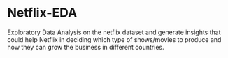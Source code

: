 # Netflix-EDA
Exploratory Data Analysis on the netflix dataset and generate insights that could help Netflix in deciding which type of shows/movies to produce and how they can grow the business in different countries.
